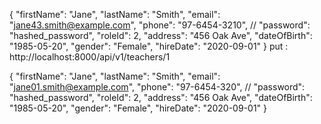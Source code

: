 {
"firstName": "Jane",
"lastName": "Smith",
"email": "jane43.smith@example.com",
"phone": "97-6454-3210",
// "password": "hashed_password",
"roleId": 2,
"address": "456 Oak Ave",
"dateOfBirth": "1985-05-20",
"gender": "Female",
"hireDate": "2020-09-01"
}
put : http://localhost:8000/api/v1/teachers/1 

{
"firstName": "Jane",
"lastName": "Smith",
"email": "jane01.smith@example.com",
"phone": "97-6454-320",
// "password": "hashed_password",
"roleId": 2,
"address": "456 Oak Ave",
"dateOfBirth": "1985-05-20",
"gender": "Female",
"hireDate": "2020-09-01"
}


